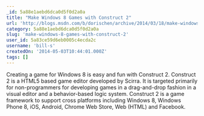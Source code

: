 ```yaml
---
_id: 5a88e1aebd6dca0d5f0d2a0a
title: "Make Windows 8 Games with Construct 2"
url: 'http://blogs.msdn.com/b/dorischen/archive/2014/03/18/make-windows-8-games-with-construct-2.aspx'
category: 5a88e1aebd6dca0d5f0d2a0a
slug: 'make-windows-8-games-with-construct-2'
user_id: 5a83ce59d6eb0005c4ecda2c
username: 'bill-s'
createdOn: '2014-05-03T10:44:01.000Z'
tags: []
---
```


Creating a game for Windows 8 is easy and fun with Construct 2. Construct 2 is a HTML5 based game editor developed by Scirra. It is targeted primarily for non-programmers for developing games in a drag-and-drop fashion in a visual editor and a behavior-based logic system.  Construct 2 is a game framework to support cross platforms including Windows 8, Windows Phone 8, iOS, Android, Chrome Web Store, Web (HTML) and Facebook. 
